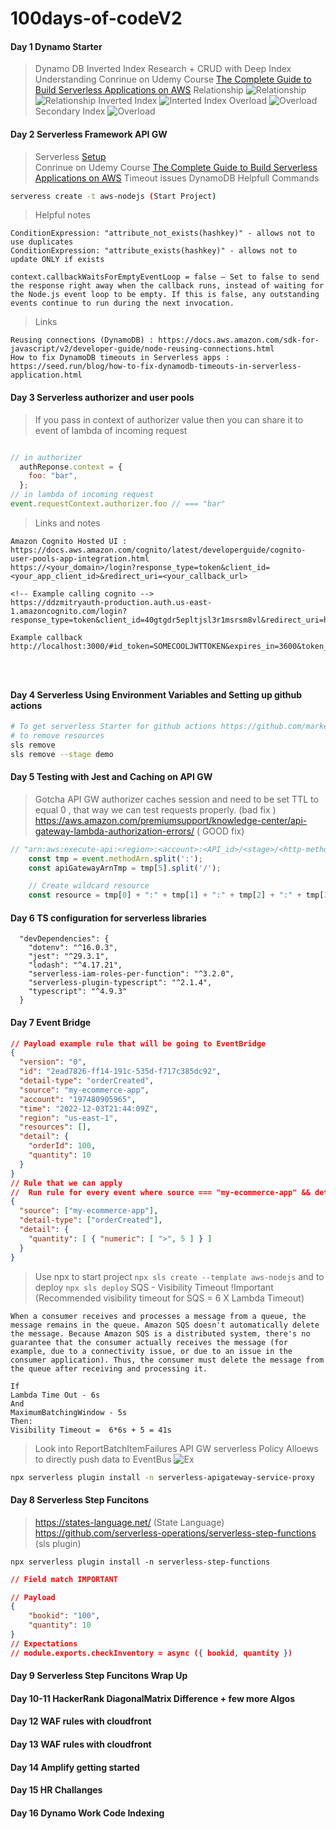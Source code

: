 # 100days-of-codeV2



#### Day 1 Dynamo Starter
> Dynamo DB Inverted Index Research + CRUD with Deep Index Understanding 
> Conrinue on Udemy Course [The Complete Guide to Build Serverless Applications on AWS](https://allylearning.udemy.com/course/building-rest-apis-with-serverless) 
> Relationship
![Relationship](Day1/Dynamo/Relationship.png)
![Relationship](Day1/Dynamo/Diag.png)
> Inverted Index
![Interted Index](Day1/Dynamo/InvertedIndex.png)
> Overload
![Overload](Day1/Dynamo/Overload.png)
> Secondary Index
![Overload](Day1/Dynamo/SecondaryIndex.png)
#### Day 2 Serverless Framework API GW 
> Serverless  [Setup](https://www.serverless.com/framework/docs/providers/aws/guide/credentials/)  
> Conrinue on Udemy Course [The Complete Guide to Build Serverless Applications on AWS](https://allylearning.udemy.com/course/building-rest-apis-with-serverless) 
> Timeout issues DynamoDB
> Helpfull Commands
```bash
serveress create -t aws-nodejs (Start Project)
```
> Helpful notes
```
ConditionExpression: "attribute_not_exists(hashkey)" - allows not to use duplicates
ConditionExpression: "attribute_exists(hashkey)" - allows not to update ONLY if exists 

context.callbackWaitsForEmptyEventLoop = false – Set to false to send the response right away when the callback runs, instead of waiting for the Node.js event loop to be empty. If this is false, any outstanding events continue to run during the next invocation.

```
> Links 
```
Reusing connections (DynamoDB) : https://docs.aws.amazon.com/sdk-for-javascript/v2/developer-guide/node-reusing-connections.html
How to fix DynamoDB timeouts in Serverless apps : https://seed.run/blog/how-to-fix-dynamodb-timeouts-in-serverless-application.html
```

####  Day 3  Serverless authorizer and user pools 
> If you pass in context of authorizer value then you can share it to event of lambda of incoming request
```javascript

// in authorizer 
  authReponse.context = {
    foo: "bar",
  };
// in lambda of incoming request
event.requestContext.authorizer.foo // === "bar"  
```
>Links and notes
```
Amazon Cognito Hosted UI : https://docs.aws.amazon.com/cognito/latest/developerguide/cognito-user-pools-app-integration.html 
https://<your_domain>/login?response_type=token&client_id=<your_app_client_id>&redirect_uri=<your_callback_url>

<!-- Example calling cognito -->
https://ddzmitryauth-production.auth.us-east-1.amazoncognito.com/login?response_type=token&client_id=40gtgdr5epltjsl3r1msrsm8vl&redirect_uri=http://localhost:3000 

Example callback
http://localhost:3000/#id_token=SOMECOOLJWTTOKEN&expires_in=3600&token_type=Bearer




```

####  Day 4  Serverless Using Environment Variables and Setting up github actions
```bash
# To get serverless Starter for github actions https://github.com/marketplace?type=&verification=&query=serverless+ 
# to remove resources 
sls remove
sls remove --stage demo
```

####  Day 5  Testing with Jest and Caching on API GW 
> Gotcha API GW authorizer caches session and need to be set TTL to equal 0 , that way we can  test requests properly. (bad fix )
> https://aws.amazon.com/premiumsupport/knowledge-center/api-gateway-lambda-authorization-errors/ ( GOOD fix)

```javascript
// "arn:aws:execute-api:<region>:<account>:<API_id>/<stage>/<http-method>/[<resource-path-name>/[<child-resources-path>]"
    const tmp = event.methodArn.split(':');
    const apiGatewayArnTmp = tmp[5].split('/');

    // Create wildcard resource
    const resource = tmp[0] + ":" + tmp[1] + ":" + tmp[2] + ":" + tmp[3] + ":" + tmp[4] + ":" + apiGatewayArnTmp[0] + '/*/*'; 
```

#### Day 6 TS configuration for serverless libraries 
```
  "devDependencies": {
    "dotenv": "^16.0.3",
    "jest": "^29.3.1",
    "lodash": "^4.17.21",
    "serverless-iam-roles-per-function": "^3.2.0",
    "serverless-plugin-typescript": "^2.1.4",
    "typescript": "^4.9.3"
  }
```

#### Day 7 Event Bridge 
```json
// Payload example rule that will be going to EventBridge 
{
  "version": "0",
  "id": "2ead7826-ff14-191c-535d-f717c385dc92",
  "detail-type": "orderCreated",
  "source": "my-ecommerce-app",
  "account": "197480905965",
  "time": "2022-12-03T21:44:09Z",
  "region": "us-east-1",
  "resources": [],
  "detail": {
    "orderId": 100,
    "quantity": 10
  }
}
// Rule that we can apply
//  Run rule for every event where source === "my-ecommerce-app" && detail-type === "orderCreated" && quantity > 5
{
  "source": ["my-ecommerce-app"],
  "detail-type": ["orderCreated"],
  "detail": {
    "quantity": [ { "numeric": [ ">", 5 ] } ]
  }
}
```
> Use npx to start project `npx sls create --template aws-nodejs` and to deploy `npx sls deploy`
> SQS - Visibility Timeout !Important (Recommended visibility timeout for SQS = 6 X Lambda Timeout) 
```
When a consumer receives and processes a message from a queue, the message remains in the queue. Amazon SQS doesn't automatically delete the message. Because Amazon SQS is a distributed system, there's no guarantee that the consumer actually receives the message (for example, due to a connectivity issue, or due to an issue in the consumer application). Thus, the consumer must delete the message from the queue after receiving and processing it.
```
```
If
Lambda Time Out - 6s
And
MaximumBatchingWindow - 5s
Then:
Visibility Timeout =  6*6s + 5 = 41s
```
> Look into ReportBatchItemFailures
> API GW serverless Policy Alloews to directly push data to EventBus
![Ex](Day7/APIGWPROXYtoEventBridge.png)
```bash
npx serverless plugin install -n serverless-apigateway-service-proxy
```
#### Day 8 Serverless Step Funcitons
> https://states-language.net/ (State Language)
> https://github.com/serverless-operations/serverless-step-functions (sls plugin)
```
npx serverless plugin install -n serverless-step-functions
```
```json
// Field match IMPORTANT

// Payload
{
    "bookid": "100",
  	"quantity": 10
}
// Expectations
// module.exports.checkInventory = async ({ bookid, quantity }) 

```
#### Day 9 Serverless Step Funcitons Wrap Up

#### Day 10-11 HackerRank DiagonalMatrix Difference + few more Algos

#### Day 12 WAF rules with cloudfront

#### Day 13 WAF rules with cloudfront

#### Day 14 Amplify getting started

#### Day 15 HR Challanges

#### Day 16 Dynamo Work Code Indexing